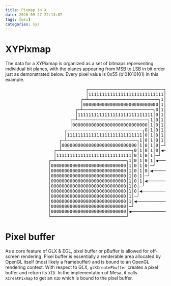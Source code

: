 ```yaml
---
title: Pixmap in X
date: 2020-09-27 22:13:07
tags: [wsi]
categories: sys
---
```


# XYPixmap
The data for a XYPixmap is organized as a set of bitmaps representing individual bit planes, with the planes appearing from MSB to LSB in bit order just as demonstrated below. Every pixel value is 0x55 (b'01010101) in this example. 

<!--more-->

<pre>
                              ┌────────────────────────────┐
                              │1111111111111111111111111111│        
                            ┌─┴──────────────────────────┐1│
                            │0000000000000000000000000000│1│        
                          ┌─┴──────────────────────────┐0│1│
                          │1111111111111111111111111111│0│1│        
                        ┌─┴──────────────────────────┐1│0│1│
                        │0000000000000000000000000000│1│0│1│        
                      ┌─┴──────────────────────────┐0│1│0│1│
                      │1111111111111111111111111111│0│1│0│1│        
                    ┌─┴──────────────────────────┐1│0│1│0│1│◀────────────────── plane_7 
                    │0000000000000000000000000000│1│0│1│0│─┘        
                  ┌─┴──────────────────────────┐0│1│0│1│0│◀────────────────── plane_6 
                  │1111111111111111111111111111│0│1│0│1│─┘       
                ┌─┴──────────────────────────┐1│0│1│0│1│◀────────────────── plane_5 
                │0000000000000000000000000000│1│0│1│0│─┘      
                │0000000000000000000000000000│1│0│1│0│◀────────────────── plane_4       
                │0000000000000000000000000000│1│0│1│─┘      
                │0000000000000000000000000000│1│0│1│◀────────────────── plane_3       
                │0000000000000000000000000000│1│0│─┘      
                │0000000000000000000000000000│1│0│◀────────────────── plane_2  
                │0000000000000000000000000000│1│─┘       
                │0000000000000000000000000000│1│◀────────────────── plane_1        
                │0000000000000000000000000000│─┘       
                │0000000000000000000000000000│◀────────────────── plane_0       
                └────────────────────────────┘
</pre>

# Pixel buffer
As a core feature of GLX & EGL, pixel buffer or pBuffer is allowed for off-screen rendering. Pixel buffer is essentially a renderable area allocated by OpenGL itself (most likely a framebuffer) and is bound to an OpenGL rendering context.</b>
With respect to GLX, `glXCreatePbuffer` creates a pixel buffer and return its `XID`. In the implementation of Mesa, it calls `XCreatPixmap` to get an `XID` which is bound to the pixel buffer.
